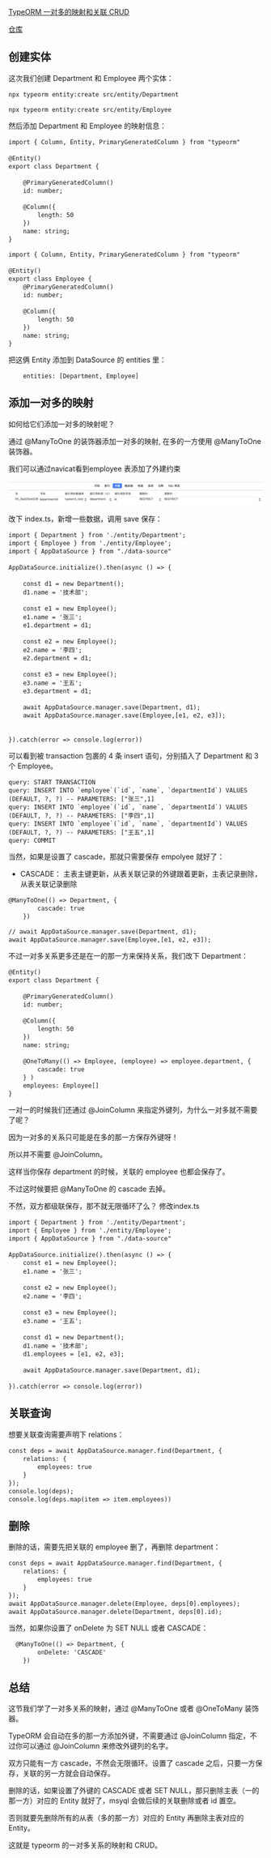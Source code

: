 [TypeORM 一对多的映射和关联 CRUD](https://juejin.cn/book/7226988578700525605/section/7241485888922845240)

[仓库](https://github.com/thinkasany/nestjs-course-code/tree/master/45/typeorm-relation-mapping2)

## 创建实体

这次我们创建 Department 和 Employee 两个实体：

```
npx typeorm entity:create src/entity/Department
```

```
npx typeorm entity:create src/entity/Employee
```

然后添加 Department 和 Employee 的映射信息：

```
import { Column, Entity, PrimaryGeneratedColumn } from "typeorm"

@Entity()
export class Department {

    @PrimaryGeneratedColumn()
    id: number;

    @Column({
        length: 50
    })
    name: string;
}
```

```
import { Column, Entity, PrimaryGeneratedColumn } from "typeorm"

@Entity()
export class Employee {
    @PrimaryGeneratedColumn()
    id: number;

    @Column({
        length: 50
    })
    name: string;
}
```

把这俩 Entity 添加到 DataSource 的 entities 里：

```
    entities: [Department, Employee]
```

## 添加一对多的映射

如何给它们添加一对多的映射呢？

通过 @ManyToOne 的装饰器添加一对多的映射,
在多的一方使用 @ManyToOne 装饰器。

我们可以通过navicat看到employee 表添加了外建约束

<img src="/docs/nest/45/image/1.png" />

改下 index.ts，新增一些数据，调用 save 保存：

```
import { Department } from './entity/Department';
import { Employee } from './entity/Employee';
import { AppDataSource } from "./data-source"

AppDataSource.initialize().then(async () => {

    const d1 = new Department();
    d1.name = '技术部';

    const e1 = new Employee();
    e1.name = '张三';
    e1.department = d1;

    const e2 = new Employee();
    e2.name = '李四';
    e2.department = d1;

    const e3 = new Employee();
    e3.name = '王五';
    e3.department = d1;

    await AppDataSource.manager.save(Department, d1);
    await AppDataSource.manager.save(Employee,[e1, e2, e3]);


}).catch(error => console.log(error))
```

</pre>

可以看到被 transaction 包裹的 4 条 insert 语句，分别插入了 Department 和 3 个 Employee。

```
query: START TRANSACTION
query: INSERT INTO `employee`(`id`, `name`, `departmentId`) VALUES (DEFAULT, ?, ?) -- PARAMETERS: ["张三",1]
query: INSERT INTO `employee`(`id`, `name`, `departmentId`) VALUES (DEFAULT, ?, ?) -- PARAMETERS: ["李四",1]
query: INSERT INTO `employee`(`id`, `name`, `departmentId`) VALUES (DEFAULT, ?, ?) -- PARAMETERS: ["王五",1]
query: COMMIT
```

当然，如果是设置了 cascade，那就只需要保存 empolyee 就好了：

- CASCADE： 主表主键更新，从表关联记录的外键跟着更新，主表记录删除，从表关联记录删除

```
@ManyToOne(() => Department, {
        cascade: true
    })
```

```
// await AppDataSource.manager.save(Department, d1);
await AppDataSource.manager.save(Employee,[e1, e2, e3]);
```

不过一对多关系更多还是在一的那一方来保持关系，我们改下 Department：

```
@Entity()
export class Department {

    @PrimaryGeneratedColumn()
    id: number;

    @Column({
        length: 50
    })
    name: string;

    @OneToMany(() => Employee, (employee) => employee.department, {
        cascade: true
    } )
    employees: Employee[]
}
```

一对一的时候我们还通过 @JoinColumn 来指定外键列，为什么一对多就不需要了呢？

因为一对多的关系只可能是在多的那一方保存外键呀！

所以并不需要 @JoinColumn。

这样当你保存 department 的时候，关联的 employee 也都会保存了。

不过这时候要把 @ManyToOne 的 cascade 去掉。

不然，双方都级联保存，那不就无限循环了么？
修改index.ts

```
import { Department } from './entity/Department';
import { Employee } from './entity/Employee';
import { AppDataSource } from "./data-source"

AppDataSource.initialize().then(async () => {
    const e1 = new Employee();
    e1.name = '张三';

    const e2 = new Employee();
    e2.name = '李四';

    const e3 = new Employee();
    e3.name = '王五';

    const d1 = new Department();
    d1.name = '技术部';
    d1.employees = [e1, e2, e3];

    await AppDataSource.manager.save(Department, d1);

}).catch(error => console.log(error))
```

## 关联查询

想要关联查询需要声明下 relations：

```
const deps = await AppDataSource.manager.find(Department, {
    relations: {
        employees: true
    }
});
console.log(deps);
console.log(deps.map(item => item.employees))
```

## 删除

删除的话，需要先把关联的 employee 删了，再删除 department：

```
const deps = await AppDataSource.manager.find(Department, {
    relations: {
        employees: true
    }
});
await AppDataSource.manager.delete(Employee, deps[0].employees);
await AppDataSource.manager.delete(Department, deps[0].id);
```

当然，如果你设置了 onDelete 为 SET NULL 或者 CASCADE：

```
  @ManyToOne(() => Department, {
        onDelete: 'CASCADE'
    })
```

## 总结

这节我们学了一对多关系的映射，通过 @ManyToOne 或者 @OneToMany 装饰器。

TypeORM 会自动在多的那一方添加外键，不需要通过 @JoinColumn 指定，不过你可以通过 @JoinColumn 来修改外键列的名字。

双方只能有一方 cascade，不然会无限循环。设置了 cascade 之后，只要一方保存，关联的另一方就会自动保存。

删除的话，如果设置了外键的 CASCADE 或者 SET NULL，那只删除主表（一的那一方）对应的 Entity 就好了，msyql 会做后续的关联删除或者 id 置空。

否则就要先删除所有的从表（多的那一方）对应的 Entity 再删除主表对应的 Entity。

这就是 typeorm 的一对多关系的映射和 CRUD。
